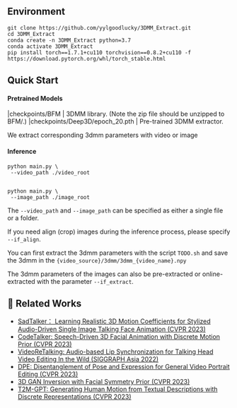 ## Environment

```
git clone https://github.com/yylgoodlucky/3DMM_Extract.git
cd 3DMM_Extract
conda create -n 3DMM_Extract python=3.7
conda activate 3DMM_Extract
pip install torch==1.7.1+cu110 torchvision==0.8.2+cu110 -f https://download.pytorch.org/whl/torch_stable.html
```

## Quick Start

#### Pretrained Models

|checkpoints/BFM | 3DMM library. (Note the zip file should be unzipped to BFM/.)
|checkpoints/Deep3D/epoch_20.pth | Pre-trained 3DMM extractor.

We extract corresponding 3dmm parameters with video or image

#### Inference

```
python main.py \
 --video_path ./video_root 


python main.py \
 --image_path ./image_root
```


The `--video_path` and `--image_path` can be specified as either a single file or a folder.

If you need align (crop) images during the inference process, please specify `--if_align`. 

You can first extract the 3dmm parameters with the script `TODO.sh` and save the 3dmm in the `{video_source}/3dmm/3dmm_{video_name}.npy`

The 3dmm parameters of the images can also be pre-extracted or online-extracted with the parameter `--if_extract`.


## 🥂 Related Works
- [SadTalker： Learning Realistic 3D Motion Coefficients for Stylized Audio-Driven Single Image Talking Face Animation (CVPR 2023)](https://github.com/Winfredy/SadTalker)
- [CodeTalker: Speech-Driven 3D Facial Animation with Discrete Motion Prior (CVPR 2023)](https://github.com/Doubiiu/CodeTalker)
- [VideoReTalking: Audio-based Lip Synchronization for Talking Head Video Editing In the Wild (SIGGRAPH Asia 2022)](https://github.com/vinthony/video-retalking)
- [DPE: Disentanglement of Pose and Expression for General Video Portrait Editing (CVPR 2023)](https://github.com/Carlyx/DPE)
- [3D GAN Inversion with Facial Symmetry Prior (CVPR 2023)](https://github.com/FeiiYin/SPI/)
- [T2M-GPT: Generating Human Motion from Textual Descriptions with Discrete Representations (CVPR 2023)](https://github.com/Mael-zys/T2M-GPT)


